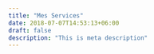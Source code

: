 ```yaml
---
title: "Mes Services"
date: 2018-07-07T14:53:13+06:00
draft: false
description: "This is meta description"
---
```

